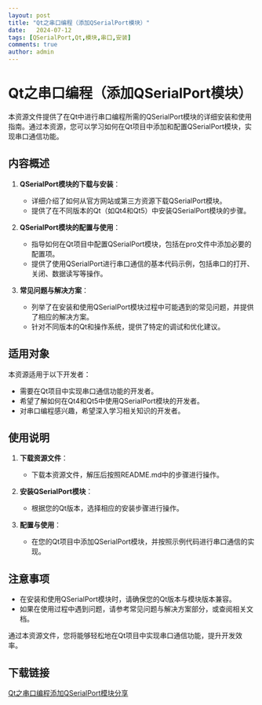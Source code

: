 ```yaml
---
layout: post
title: "Qt之串口编程（添加QSerialPort模块）"
date:   2024-07-12
tags: [QSerialPort,Qt,模块,串口,安装]
comments: true
author: admin
---
```

# Qt之串口编程（添加QSerialPort模块）

本资源文件提供了在Qt中进行串口编程所需的QSerialPort模块的详细安装和使用指南。通过本资源，您可以学习如何在Qt项目中添加和配置QSerialPort模块，实现串口通信功能。

## 内容概述

1. **QSerialPort模块的下载与安装**：
   - 详细介绍了如何从官方网站或第三方资源下载QSerialPort模块。
   - 提供了在不同版本的Qt（如Qt4和Qt5）中安装QSerialPort模块的步骤。

2. **QSerialPort模块的配置与使用**：
   - 指导如何在Qt项目中配置QSerialPort模块，包括在pro文件中添加必要的配置项。
   - 提供了使用QSerialPort进行串口通信的基本代码示例，包括串口的打开、关闭、数据读写等操作。

3. **常见问题与解决方案**：
   - 列举了在安装和使用QSerialPort模块过程中可能遇到的常见问题，并提供了相应的解决方案。
   - 针对不同版本的Qt和操作系统，提供了特定的调试和优化建议。

## 适用对象

本资源适用于以下开发者：
- 需要在Qt项目中实现串口通信功能的开发者。
- 希望了解如何在Qt4和Qt5中使用QSerialPort模块的开发者。
- 对串口编程感兴趣，希望深入学习相关知识的开发者。

## 使用说明

1. **下载资源文件**：
   - 下载本资源文件，解压后按照README.md中的步骤进行操作。

2. **安装QSerialPort模块**：
   - 根据您的Qt版本，选择相应的安装步骤进行操作。

3. **配置与使用**：
   - 在您的Qt项目中添加QSerialPort模块，并按照示例代码进行串口通信的实现。

## 注意事项

- 在安装和使用QSerialPort模块时，请确保您的Qt版本与模块版本兼容。
- 如果在使用过程中遇到问题，请参考常见问题与解决方案部分，或查阅相关文档。

通过本资源文件，您将能够轻松地在Qt项目中实现串口通信功能，提升开发效率。

## 下载链接

[Qt之串口编程添加QSerialPort模块分享](https://pan.quark.cn/s/44d772de7030)